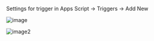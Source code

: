 Settings for trigger in Apps Script -> Triggers -> Add New

![image](https://github.com/user-attachments/assets/6c5c9a1f-f98f-4911-bc85-5f2145ca4a16)



![image2](https://github.com/user-attachments/assets/17da7113-4d41-413c-aa41-b27584e1addc)
